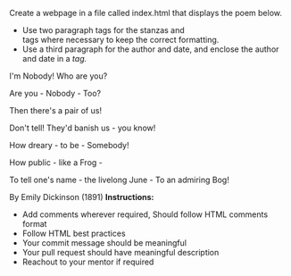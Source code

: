﻿Create a webpage in a file called index.html that displays the poem below.

- Use two paragraph tags for the stanzas and <br> tags where necessary to keep the correct formatting.
- Use a third paragraph for the author and date, and enclose the author and date in a <cite> tag.

I'm Nobody! Who are you?

Are you - Nobody - Too?

Then there's a pair of us!

Don't tell! They'd banish us - you know!

How dreary - to be - Somebody!

How public - like a Frog -

To tell one's name - the livelong June - To an admiring Bog!

By Emily Dickinson (1891) **Instructions:**

- Add comments wherever required, Should follow HTML comments format
- Follow HTML best practices
- Your commit message should be meaningful
- Your pull request should have meaningful description
- Reachout to your mentor if required
